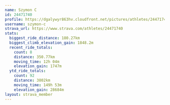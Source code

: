 ```yaml
---
name: Szymon C
id: 24471740
profile: https://dgalywyr863hv.cloudfront.net/pictures/athletes/24471740/7213253/3/large.jpg
username: szymon-c
strava_url: https://www.strava.com/athletes/24471740
stats:
  biggest_ride_distance: 180.27km
  biggest_climb_elevation_gain: 1848.2m
  recent_ride_totals:
    count: 8
    distance: 350.77km
    moving_time: 12h 04m
    elevation_gain: 1747m
  ytd_ride_totals:
    count: 92
    distance: 3802km
    moving_time: 149h 53m
    elevation_gain: 28684m
layout: strava_member
--- 
```

